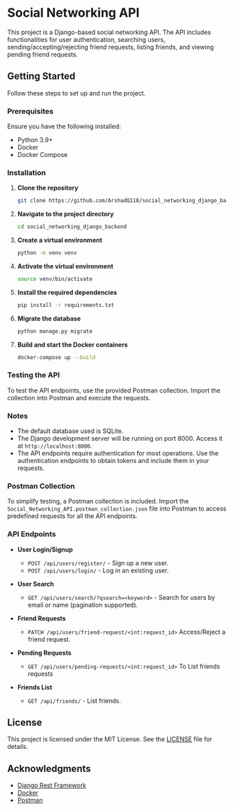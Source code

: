 # Social Networking API

This project is a Django-based social networking API. The API includes functionalities for user authentication, searching users, sending/accepting/rejecting friend requests, listing friends, and viewing pending friend requests.

## Getting Started

Follow these steps to set up and run the project.

### Prerequisites

Ensure you have the following installed:
- Python 3.9+
- Docker
- Docker Compose

### Installation

1. **Clone the repository**

    ```sh
    git clone https://github.com/ArshadQ118/social_networking_django_backend.git
    ```

2. **Navigate to the project directory**

    ```sh
    cd social_networking_django_backend
    ```

3. **Create a virtual environment**

    ```sh
    python -m venv venv
    ```

4. **Activate the virtual environment**

    ```sh
    source venv/bin/activate
    ```

5. **Install the required dependencies**

    ```sh
    pip install -r requirements.txt
    ```

6. **Migrate the database**

    ```sh
    python manage.py migrate
    ```

7. **Build and start the Docker containers**

    ```sh
    docker-compose up --build
    ```

### Testing the API

To test the API endpoints, use the provided Postman collection. Import the collection into Postman and execute the requests.

### Notes

- The default database used is SQLite.
- The Django development server will be running on port 8000. Access it at `http://localhost:8000`.
- The API endpoints require authentication for most operations. Use the authentication endpoints to obtain tokens and include them in your requests.

### Postman Collection

To simplify testing, a Postman collection is included. Import the `Social_Networking_API.postman_collection.json` file into Postman to access predefined requests for all the API endpoints.

### API Endpoints

- **User Login/Signup**
  - `POST /api/users/register/` - Sign up a new user.
  - `POST /api/users/login/` - Log in an existing user.
  
- **User Search**
  - `GET /api/users/search/?qsearch=<keyword>` - Search for users by email or name (pagination supported).

- **Friend Requests**
  - `PATCH /api/users/friend-request/<int:request_id>` Access/Reject a friend request.

- **Pending Requests**
  - `GET /api/users/pending-requests/<int:request_id>` To List friends requests
  
- **Friends List**
  - `GET /api/friends/` - List friends.

## License

This project is licensed under the MIT License. See the [LICENSE](LICENSE) file for details.

## Acknowledgments

- [Django Rest Framework](https://www.django-rest-framework.org/)
- [Docker](https://www.docker.com/)
- [Postman](https://www.postman.com/)

